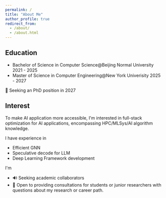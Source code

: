 ```yaml
---
permalink: /
title: "About Me"
author_profile: true
redirect_from: 
  - /about/
  - /about.html
---
```


## Education

- Bachelor of Science in Computer Science@Beijing Normal University 2021 - 2025
- Master of Science in Computer Engineering@New York Univerisity 2025 - 2027

👀 Seeking an PhD position in 2027

## Interest

To make AI application more accessible, I'm interested in full-stack optimization for AI applications, encompassing HPC/MLSys/AI algorithm knowledge.

I have experience in
- Efficient GNN
- Speculative decode for LLM
- Deep Learning Framework development

I'm
- 🔊 Seeking academic collaborators
- 🌈 Open to providing consultations for students or junior researchers with questions about my research or career path.
